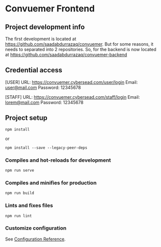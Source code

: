 # Convuemer Frontend

## Project development info
The first development is located at https://github.com/saadabdurrazaq/convuemer. But for some reasons, it needs to separated into 2 repositories. So, for the backend is now located at https://github.com/saadabdurrazaq/convuemer-backend

## Credential access
[USER]
URL: https://convuemer.cybersead.com/user/login
Email: user@mail.com
Password: 12345678

[STAFF]
URL: https://convuemer.cybersead.com/staff/login
Email: lorem@mail.com
Password: 12345678

## Project setup
```
npm install 
```
or 
```
npm install --save --legacy-peer-deps
```

### Compiles and hot-reloads for development
```
npm run serve
```

### Compiles and minifies for production
```
npm run build
```

### Lints and fixes files
```
npm run lint
```

### Customize configuration
See [Configuration Reference](https://cli.vuejs.org/config/).
